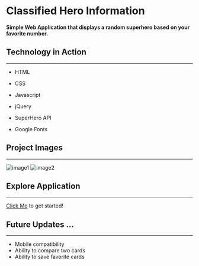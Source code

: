# Classified Hero Information

**Simple Web Application that displays a random superhero based on your favorite number.**

## Technology in Action
---
- HTML 

- CSS

- Javascript

- jQuery

- SuperHero API

- Google Fonts

## Project Images
---
![image1](https://i.ibb.co/TBVzVFM/batman2.png)
![image2](https://i.ibb.co/JCvpbT9/batman1.png)


## Explore Application
---
[Click Me](www.google.com) to get started!

## Future Updates ...
---
- Mobile compatibility
- Ability to compare two cards
- Ability to save favorite cards